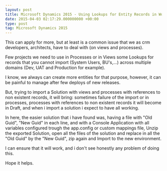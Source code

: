 ```yaml
---
layout: post
title: Microsoft Dynamics 2015 - Using Lookups for Entity Records in Workflows(Processes) or in Views
date: 2015-04-03 02:17:29.000000000 +00:00
type: post
tag: Microsoft Dynamics 2015
---
```


<p>This can apply for more, but at least is a common issue that we as crm developers, architects, have to deal with (on views and processes).</p>

<p>Few projects we need to use in Processes or in Views some Lookups for records that you cannot import (System Users, BU's,...) across multiple domains (Dev, UAT and Production for example).</p>

<p>I know, we always can create more entities for that purpose, however, it can be painful to manage after few deploys of new releases.</p>

<p>But, trying to import a Solution with views and processes with references to non existent records, it will bring: sometimes failure of the import or in processes, processes with references to non existent records it will become in Draft, and when i import a solution i expect to have all working.</p>

<p>In here, the easier solution that i have found was, having a file with &quot;Old Guid&quot;, &quot;New Guid&quot; in each line, and with a Console Application with all variables configured trough the app.config or custom mappings file, Unzip the exported Solution, open all the files of the solution and replace in all the &quot;Old Guid&quot; by the &quot;New Guid&quot;, zip again and Import to the new environment.</p>

<p>I can ensure that it will work, and i don't see honestly any problem of doing this.</p>

<p>Hope it helps.</p>

